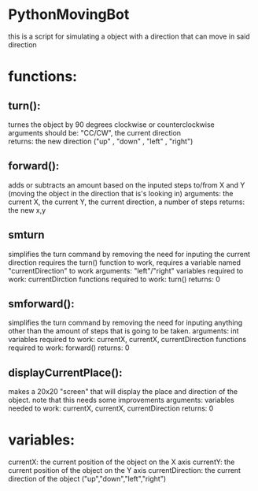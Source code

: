 # PythonMovingBot
this is a script for simulating a object with a direction that can move in said direction
# functions:
<h2>turn():</h2>
<p>
    turnes the object by 90 degrees clockwise or counterclockwise<br/>
    arguments should be: "CC/CW", the current direction<br/>
    returns: the new direction ("up" , "down" , "left" , "right")
</p>
<h2>forward():</h2>
<p>
  adds or subtracts an amount based on the inputed steps to/from X and Y 
   (moving the object in the direction that is's looking in)
   arguments: the current X, the current Y, the current direction, a number of steps
   returns: the new x,y
</p>
<h2>smturn</h2>
<p>
     simplifies the turn command by removing the need for inputing the current direction
   requires the turn() function to work, requires a variable named "currentDirection" to work
   arguments: "left"/"right"
   variables required to work: currentDirction
   functions required to work: turn()
   returns: 0
</p>
<h2>smforward():</h2>
<p>
     simplifies the turn command by removing the need for inputing anything other than the amount
   of steps that is going to be taken.
   arguments: int
   variables required to work: currentX, currentX, currentDirection
   functions required to work: forward()
   returns: 0
</p>
<h2>displayCurrentPlace():</h2>
<p>
   makes a 20x20 "screen" that will display the place and direction of the object.
   note that this needs some improvements
   arguments:
   variables needed to work: currentX, currentX, currentDirection
   returns: 0
</p>
<h1>variables:</h1>
   currentX:           the current position of the object on the X axis
   currentY:           the current position of the object on the Y axis
   currentDirection:   the current direction of the object ("up","down","left","right")
